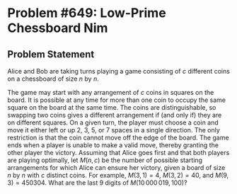 # Problem #649: Low-Prime Chessboard Nim 

## Problem Statement 

Alice and Bob are taking turns playing a game consisting of $c$ different coins on a chessboard of size $n$ by $n$.

The game may start with any arrangement of $c$ coins in squares on the board. It is possible at any time for more than one coin to occupy the same square on the board at the same time. The coins are distinguishable, so swapping two coins gives a different arrangement if (and only if) they are on different squares.
On a given turn, the player must choose a coin and move it either left or up $2$, $3$, $5$, or $7$ spaces in a single direction. The only restriction is that the coin cannot move off the edge of the board.
The game ends when a player is unable to make a valid move, thereby granting the other player the victory.
Assuming that Alice goes first and that both players are playing optimally, let $M(n, c)$ be the number of possible starting arrangements for which Alice can ensure her victory, given a board of size $n$ by $n$ with $c$ distinct coins.
For example, $M(3, 1) = 4$, $M(3, 2) = 40$, and $M(9, 3) = 450304$.
What are the last $9$ digits of $M(10\,000\,019, 100)$?
